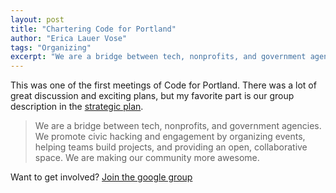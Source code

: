 ```yaml
---
layout: post
title: "Chartering Code for Portland"
author: "Erica Lauer Vose"
tags: "Organizing"
excerpt: "We are a bridge between tech, nonprofits, and government agencies. We promote civic hacking and engagement by organizing events, helping teams build projects, and providing an open, collaborative space. We are making our community more awesome."
---
```


This was one of the first meetings of Code for Portland. There was a lot of great discussion and exciting plans, but my favorite part is our group description in the [strategic plan](https://docs.google.com/a/newrelic.com/document/d/1fNI-5CAT4yVOrLkaQGX_zN94fcWcb4f87sBl4OLiEe0/).

> We are a bridge between tech, nonprofits, and government agencies. We promote civic hacking and engagement by organizing events, helping teams build projects, and providing an open, collaborative space. We are making our community more awesome.

<p class="side-note">
  Want to get involved? <a href="https://groups.google.com/forum/#!forum/code-for-portland"> Join the google group</a>
</p>